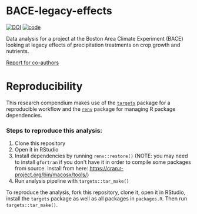 # BACE-legacy-effects

<!-- badges: start -->
[![DOI](https://img.shields.io/badge/DOI-10.1016%2Fj.agee.2023.108513-blue)](https://doi.org/10.1016/j.agee.2023.108513)
[![code](https://zenodo.org/badge/370156054.svg)](https://zenodo.org/badge/latestdoi/370156054)

<!-- badges: end -->

Data analysis for a project at the Boston Area Climate Experiment (BACE) looking at legacy effects of precipitation treatments on crop growth and nutrients.

[Report for co-authors](https://aariq.github.io/BACE-legacy-effects/results.html)

# Reproducibility

This research compendium makes use of the [`targets`](https://books.ropensci.org/targets/) package for a reproducible workflow and the [`renv`](https://rstudio.github.io/renv/articles/renv.html) package for managing R package dependencies.

### Steps to reproduce this analysis:

1. Clone this repository
2. Open it in RStudio
3. Install dependencies by running `renv::restore()` (NOTE: you may need to install `gfortran` if you don't have it in order to compile some packages from source.  Install from here: https://cran.r-project.org/bin/macosx/tools/)
4. Run analysis pipeline with `targets::tar_make()`

To reproduce the analysis, fork this repository, clone it, open it in RStudio, install the `targets` package as well as all packages in `packages.R`. Then run `targets::tar_make()`.
